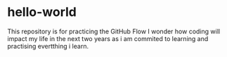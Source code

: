 # hello-world
This repository is for practicing the GitHub Flow
I wonder how coding will impact my life in the next two years as i am commited to learning and practising evertthing i learn.
